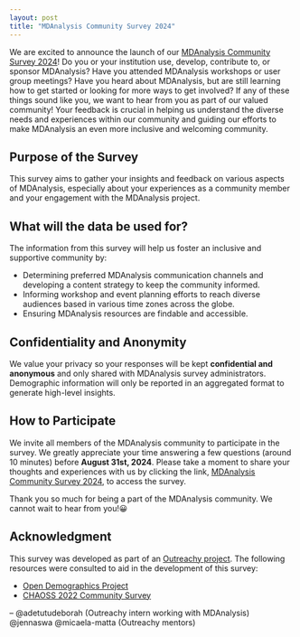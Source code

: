 ```yaml
---
layout: post
title: "MDAnalysis Community Survey 2024"
---
```


We are excited to announce the launch of our [MDAnalysis Community Survey 2024](https://docs.google.com/forms/d/e/1FAIpQLSeTn6zIm-LIry7aRJ0IF_r_B4m4E0ddUEVIHxXGD-H3n-nOiQ/viewform?usp=sf_link)! Do you or your institution use, develop, contribute to, or sponsor MDAnalysis? Have you attended MDAnalysis workshops or user group meetings? Have you heard about MDAnalysis, but are still learning how to get started or looking for more ways to get involved? If any of these things sound like you, we want to hear from you as part of our valued community! Your feedback is crucial in helping us understand the diverse needs and experiences within our community and guiding our efforts to make MDAnalysis an even more inclusive and welcoming community.

## Purpose of the Survey

This survey aims to gather your insights and feedback on various aspects of MDAnalysis, especially about your experiences as a community member and your engagement with the MDAnalysis project. 

## What will the data be used for?

The information from this survey will help us foster an inclusive and supportive community by:

- Determining preferred MDAnalysis communication channels and developing a content strategy to keep the community informed.
- Informing workshop and event planning efforts to reach diverse audiences based in various time zones across the globe.
- Ensuring MDAnalysis resources are findable and accessible.

## Confidentiality and Anonymity

We value your privacy so your responses will be kept **confidential and anonymous** and only shared with MDAnalysis survey administrators. Demographic information will only be reported in an aggregated format to generate high-level insights.

## How to Participate

We invite all members of the MDAnalysis community to participate in the survey. We greatly appreciate your time answering a few questions (around 10 minutes) before **August 31st, 2024**. Please take a moment to share your thoughts and experiences with us by clicking the link, [MDAnalysis Community Survey 2024](https://docs.google.com/forms/d/e/1FAIpQLSeTn6zIm-LIry7aRJ0IF_r_B4m4E0ddUEVIHxXGD-H3n-nOiQ/viewform?usp=sf_link), to access the survey.

Thank you so much for being a part of the MDAnalysis community. We cannot wait to hear from you!😀

## Acknowledgment

This survey was developed as part of an [Outreachy project](https://www.outreachy.org/alums/2024-05/).
The following resources were consulted to aid in the development of this survey:
- [Open Demographics Project](https://nikkistevens.com/open-demographics/index.html)
- [CHAOSS 2022 Community Survey](https://chaoss.community/gathering-dei-feedback-from-your-open-source-community%EF%BF%BC/)

–  @adetutudeborah (Outreachy intern working with MDAnalysis) @jennaswa @micaela-matta (Outreachy mentors)
